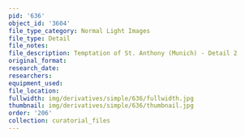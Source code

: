 ```yaml
---
pid: '636'
object_id: '3604'
file_type_category: Normal Light Images
file_type: Detail
file_notes:
file_description: Temptation of St. Anthony (Munich) - Detail 2
original_format:
research_date:
researchers:
equipment_used:
file_location:
fullwidth: img/derivatives/simple/636/fullwidth.jpg
thumbnail: img/derivatives/simple/636/thumbnail.jpg
order: '206'
collection: curatorial_files
---
```


